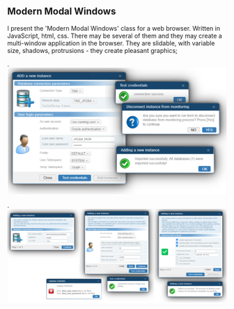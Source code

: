 ## Modern Modal Windows

I present the 'Modern Modal Windows' class for a web browser. Written in JavaScript, html, css. There may be several of them and they may create a multi-window application in the browser. They are slidable, with variable size, shadows, protrusions - they create pleasant graphics;

.
![](jpg/Insert_03b.png)

.
![](jpg/Add_Instance_14c.png)

